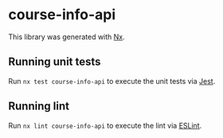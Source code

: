 # course-info-api

This library was generated with [Nx](https://nx.dev).

## Running unit tests

Run `nx test course-info-api` to execute the unit tests via [Jest](https://jestjs.io).

## Running lint

Run `nx lint course-info-api` to execute the lint via [ESLint](https://eslint.org/).
